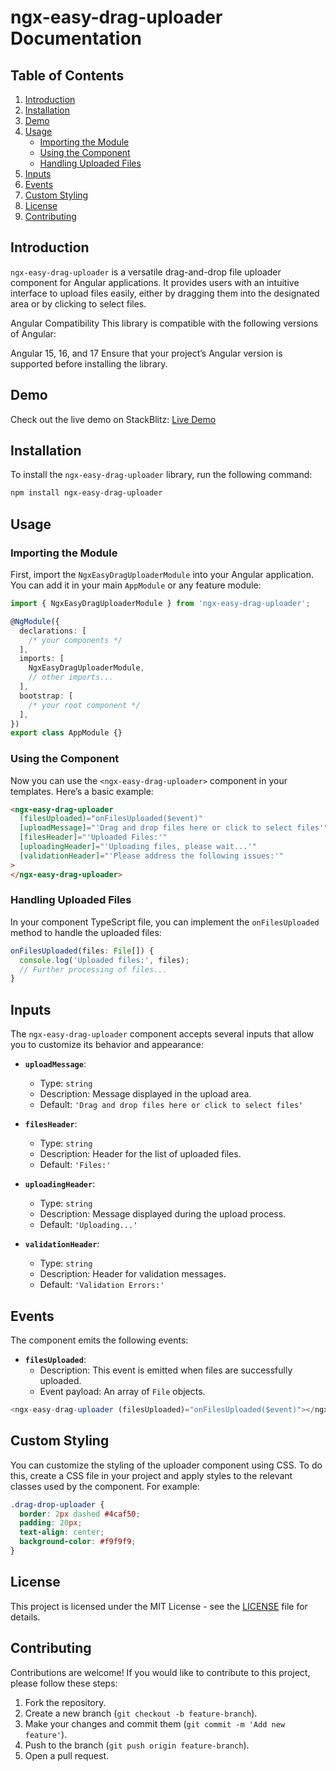 # ngx-easy-drag-uploader Documentation

## Table of Contents

1. [Introduction](#introduction)
2. [Installation](#installation)
3. [Demo](#demo)
4. [Usage](#usage)
   - [Importing the Module](#importing-the-module)
   - [Using the Component](#using-the-component)
   - [Handling Uploaded Files](#handling-uploaded-files)
5. [Inputs](#inputs)
6. [Events](#events)
7. [Custom Styling](#custom-styling)
8. [License](#license)
9. [Contributing](#contributing)


## Introduction

`ngx-easy-drag-uploader` is a versatile drag-and-drop file uploader component for Angular applications. It provides users with an intuitive interface to upload files easily, either by dragging them into the designated area or by clicking to select files.

Angular Compatibility
This library is compatible with the following versions of Angular:

Angular 15, 16, and 17
Ensure that your project’s Angular version is supported before installing the library.

## Demo

Check out the live demo on StackBlitz: [Live Demo](https://stackblitz.com/~/github.com/abiamarulloh/example-ngx-easy-drag-uploader?file=src/app/app.component.html)

## Installation

To install the `ngx-easy-drag-uploader` library, run the following command:

```bash
npm install ngx-easy-drag-uploader
```

## Usage

### Importing the Module

First, import the `NgxEasyDragUploaderModule` into your Angular application. You can add it in your main `AppModule` or any feature module:

```typescript
import { NgxEasyDragUploaderModule } from 'ngx-easy-drag-uploader';

@NgModule({
  declarations: [
    /* your components */
  ],
  imports: [
    NgxEasyDragUploaderModule,
    // other imports...
  ],
  bootstrap: [
    /* your root component */
  ],
})
export class AppModule {}
```

### Using the Component

Now you can use the `<ngx-easy-drag-uploader>` component in your templates. Here’s a basic example:

```html
<ngx-easy-drag-uploader
  (filesUploaded)="onFilesUploaded($event)"
  [uploadMessage]="'Drag and drop files here or click to select files'"
  [filesHeader]="'Uploaded Files:'"
  [uploadingHeader]="'Uploading files, please wait...'"
  [validationHeader]="'Please address the following issues:'"
>
</ngx-easy-drag-uploader>
```

### Handling Uploaded Files

In your component TypeScript file, you can implement the `onFilesUploaded` method to handle the uploaded files:

```typescript
onFilesUploaded(files: File[]) {
  console.log('Uploaded files:', files);
  // Further processing of files...
}
```

## Inputs

The `ngx-easy-drag-uploader` component accepts several inputs that allow you to customize its behavior and appearance:

- **`uploadMessage`**:

  - Type: `string`
  - Description: Message displayed in the upload area.
  - Default: `'Drag and drop files here or click to select files'`

- **`filesHeader`**:

  - Type: `string`
  - Description: Header for the list of uploaded files.
  - Default: `'Files:'`

- **`uploadingHeader`**:

  - Type: `string`
  - Description: Message displayed during the upload process.
  - Default: `'Uploading...'`

- **`validationHeader`**:
  - Type: `string`
  - Description: Header for validation messages.
  - Default: `'Validation Errors:'`

## Events

The component emits the following events:

- **`filesUploaded`**:
  - Description: This event is emitted when files are successfully uploaded.
  - Event payload: An array of `File` objects.

```typescript
<ngx-easy-drag-uploader (filesUploaded)="onFilesUploaded($event)"></ngx-easy-drag-uploader>
```

## Custom Styling

You can customize the styling of the uploader component using CSS. To do this, create a CSS file in your project and apply styles to the relevant classes used by the component. For example:

```css
.drag-drop-uploader {
  border: 2px dashed #4caf50;
  padding: 20px;
  text-align: center;
  background-color: #f9f9f9;
}
```

## License

This project is licensed under the MIT License - see the [LICENSE](LICENSE) file for details.

## Contributing

Contributions are welcome! If you would like to contribute to this project, please follow these steps:

1. Fork the repository.
2. Create a new branch (`git checkout -b feature-branch`).
3. Make your changes and commit them (`git commit -m 'Add new feature'`).
4. Push to the branch (`git push origin feature-branch`).
5. Open a pull request.
